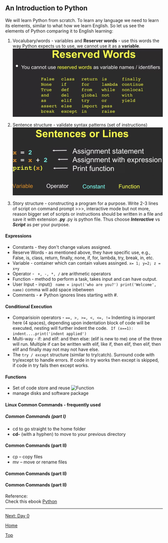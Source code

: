 ## An Introduction to Python

We will learn Python from scratch. To learn any language we need to learn its elements, similar to what how we learn English. So let us see the elements of Python comparing it to English learning:
1. Vocalubary/words - variables and **Reserver words** - use this words the way Python expects us to use, we cannot use it as a **variable**. 
![Reserver Words](images/Python-ReserveWords.png)

2. Sentence structure - validate syntax patterns (set of instructions)
![Syntax](images/Python-SyntaxPattern.png)

3. Story structure - constructing a program for a purpose. Write 2-3 lines of script on command prompt >>>, interactive mode but not more, reason bigger set of scripts or instructions should be written in a file and save it with extension **.py** .py is python file. Thus choose ***Interactive*** vs ***Script*** as per your purpose. 

#### Expressions
- Constants - they don't change values assigned. 
- Reserve Words - as mentioned above, they have specific use, e.g., False, is, class, return, finally, none, if, for, lambda, try, break, in, etc.
- Variable - container which can contain values assinged. ```x= 1; y=2; z = x+y``` 
- Operator - ``` +, -, *, /``` are arithmetic operators
- Function - method to perform a task, takes input and can have output. 
- User Input - input() ``` name = input('who are you?')
print('Welcome', name)``` comma will add space inbetween
- Comments - ```# ```Python ignores lines starting with #.

#### Conditional Execution
- Comparisioin operators - ``` ==, >, >=, <, <=, != ``` Indenting is imporant here (4 spaces), depending upon indentation block of code will be executed, nesting will further indent the code. 
``` If (x==1):```  
```indent....print('indent applied')```
- Multi-way - if: and elif: and then else: (elif is new to me) one of the three will run. Multiple if can be written with elif, like if, then elif, then elif, then elif and finally may not may not have else. 
- The ``` try / except ``` structure (similar to try/catch). Surround code with try/except to handle errors. If code in try works then except is skipped, if code in try fails then except works. 
#### Functions
- Set of code store and reuse
![Function](images/Python-Function.png)
- manage disks and software package




#### Linux Common Commands - frequently used
##### Common Commands (part I)  
- cd to go straight to the home folder
- **cd-** (with a hyphen) to move to your previous directory
#### Common Commands (part II)
- cp – copy files
- mv – move or rename files

#### Common Commands (part II)

#### Common Commands (part II)

Reference:    
Check this ebook [Python](https://books.trinket.io/pfe/index.html)


---

[Next: Day 0](00-day00.md)

[Home](../index.md)

[Top](03-PythonIntro.md)



